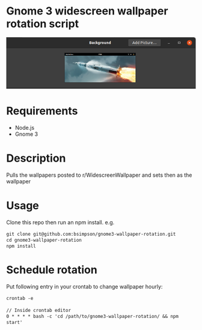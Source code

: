 # Gnome 3 widescreen wallpaper rotation script

![Example Wallpaper](example.png)

# Requirements
* Node.js
* Gnome 3

# Description
Pulls the wallpapers posted to r/WidescreenWallpaper and sets then as the wallpaper

# Usage
Clone this repo then run an npm install. e.g.
```
git clone git@github.com:bsimpson/gnome3-wallpaper-rotation.git
cd gnome3-wallpaper-rotation
npm install
```

# Schedule rotation
Put following entry in your crontab to change wallpaper hourly:

```
crontab -e

// Inside crontab editor
0 * * * * bash -c 'cd /path/to/gnome3-wallpaper-rotation/ && npm start'
```